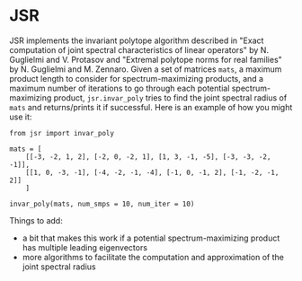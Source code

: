 # JSR

JSR implements the invariant polytope algorithm described in "Exact computation of joint spectral characteristics of linear operators" by N. Guglielmi and V. Protasov and "Extremal polytope norms for real families" by N. Guglielmi and M. Zennaro. Given a set of matrices `mats`, a maximum product length to consider for spectrum-maximizing products, and a maximum number of iterations to go through each potential spectrum-maximizing product, `jsr.invar_poly` tries to find the joint spectral radius of `mats` and returns/prints it if successful. Here is an example of how you might use it:

```
from jsr import invar_poly

mats = [
    [[-3, -2, 1, 2], [-2, 0, -2, 1], [1, 3, -1, -5], [-3, -3, -2, -1]],
    [[1, 0, -3, -1], [-4, -2, -1, -4], [-1, 0, -1, 2], [-1, -2, -1, 2]]
    ]

invar_poly(mats, num_smps = 10, num_iter = 10)
```

Things to add: 
- a bit that makes this work if a potential spectrum-maximizing product has multiple leading eigenvectors
- more algorithms to facilitate the computation and approximation of the joint spectral radius
